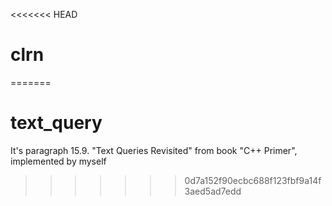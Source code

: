 <<<<<<< HEAD
# clrn
=======
# text_query

It's paragraph 15.9. "Text Queries Revisited" from book "C++ Primer", implemented by myself
>>>>>>> 0d7a152f90ecbc688f123fbf9a14f3aed5ad7edd
